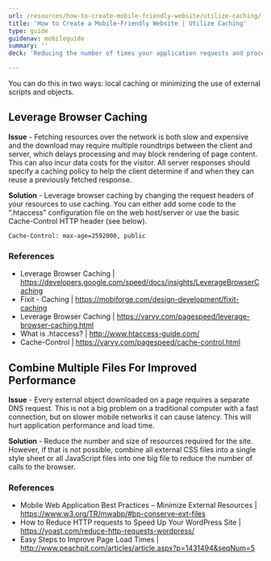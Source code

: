 ```yaml
---
url: /resources/how-to-create-mobile-friendly-website/utilize-caching/
title: 'How to Create a Mobile-Friendly Website | Utilize Caching'
type: guide
guidenav: mobileguide
summary: ''
deck: 'Reducing the number of times your application requests and processes resources will improve your load time and reduce network data usage.'

---
```


You can do this in two ways: local caching or minimizing the use of external scripts and objects.

## Leverage Browser Caching

**Issue** - Fetching resources over the network is both slow and expensive and the download may require multiple roundtrips between the client and server, which delays processing and may block rendering of page content. This can also incur data costs for the visitor. All server responses should specify a caching policy to help the client determine if and when they can reuse a previously fetched response.

**Solution** - Leverage browser caching by changing the request headers of your resources to use caching. You can either add some code to the “.htaccess” configuration file on the web host/server or use the basic Cache-Control HTTP header (see below).

```
Cache-Control: max-age=2592000, public
```

### References

- Leverage Browser Caching | https://developers.google.com/speed/docs/insights/LeverageBrowserCaching
- Fixit - Caching | https://mobiforge.com/design-development/fixit-caching
- Leverage Browser Caching | https://varvy.com/pagespeed/leverage-browser-caching.html
- What is .htaccess? | http://www.htaccess-guide.com/
- Cache-Control | https://varvy.com/pagespeed/cache-control.html



## Combine Multiple Files For Improved Performance

**Issue** - Every external object downloaded on a page requires a separate DNS request. This is not a big problem on a traditional computer with a fast connection, but on slower mobile networks it can cause latency. This will hurt application performance and load time.

**Solution** - Reduce the number and size of resources required for the site. However, if that is not possible, combine all external CSS files into a single style sheet or all JavaScript files into one big file to reduce the number of calls to the browser.

### References

- Mobile Web Application Best Practices – Minimize External Resources | https://www.w3.org/TR/mwabp/#bp-conserve-ext-files
- How to Reduce HTTP requests to Speed Up Your WordPress Site | https://yoast.com/reduce-http-requests-wordpress/
- Easy Steps to Improve Page Load Times | http://www.peachpit.com/articles/article.aspx?p=1431494&seqNum=5
